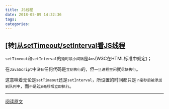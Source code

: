```yaml
---
title: JS线程
date: 2018-05-09 14:32:36
tags:
categories:
---
```

## [转][从setTimeout/setInterval看JS线程](https://mp.weixin.qq.com/s/FCy68lhFhEcm8o26f7970A)
`setTimeout`和`setInterval`的`延时最小间隔`是`4ms`(W3C在HTML标准中规定)；

在`JavaScript`中`没有`任何代码是`立刻执行`的，但`一旦进程空闲`就`尽快执行`。

这意味着无论是`setTimeout`还是`setInterval`，所设置的时间都只是 `n毫秒后被添加到队列中`，而`不是`过`n毫秒后立即执行`。

---------------------
[阅读原文](https://mp.weixin.qq.com/s/FCy68lhFhEcm8o26f7970A)